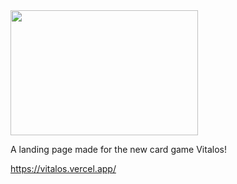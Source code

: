 <img src="https://github.com/user-attachments/assets/a5402740-5557-4ae2-bfab-dfe806b64e4e" width="300" height="200">

A landing page made for the new card game Vitalos!

https://vitalos.vercel.app/
